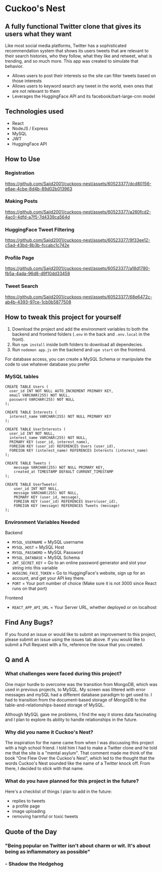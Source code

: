 # Cuckoo's Nest
## A fully functional Twitter clone that gives its users what they want

Like most social media platforms, Twitter has a sophisticated recommendation system that shows its users tweets that are relevant to their search histories, who they follow, what they like and retweet, what is trending, and so much more. This app was created to simulate that behavior.

* Allows users to post their interests so the site can filter tweets based on those interests
* Allows users to keyword search any tweet in the world, even ones that are not relevant to them
* Leverages the HuggingFace API and its facebook/bart-large-cnn model

## Technologies used
* React
* NodeJS / Express
* MySQL
* JWT
* HuggingFace API

## How to Use

### Registration

https://github.com/Sajid2001/cuckoos-nest/assets/60523377/dcd80156-e6ae-4cbe-8d4b-89d02b013963

### Making Posts

https://github.com/Sajid2001/cuckoos-nest/assets/60523377/a260fcd2-4ac0-4dfd-a7f5-7d4339ca564d

### HuggingFace Tweet Filtering

https://github.com/Sajid2001/cuckoos-nest/assets/60523377/9f33ee12-c5ad-43bd-8b3b-fccabc1c742e

### Profile Page

https://github.com/Sajid2001/cuckoos-nest/assets/60523377/a18d1780-fb5a-4ada-96d8-d9f10dd33458

### Tweet Search

https://github.com/Sajid2001/cuckoos-nest/assets/60523377/68e6472c-ab4b-4393-97ce-1cb0b5877508

## How to tweak this project for yourself
1. Download the project and add the environment variables to both the backend and frontend folders (```.env``` in the back and ```.env.local``` in the front).
2. Run ```npm install``` inside both folders to download all dependecies.
3. Run ```nodemon app.js``` on the backend and ```npm start``` on the frontend.

For database access, you can create a MySQL Schema or manipulate the code to use whatever database you prefer

### MySQL tables
```
CREATE TABLE Users (
  user_id INT NOT NULL AUTO_INCREMENT PRIMARY KEY,
  email VARCHAR(255) NOT NULL,
  password VARCHAR(255) NOT NULL
);

CREATE TABLE Interests (
  interest_name VARCHAR(255) NOT NULL PRIMARY KEY
);

CREATE TABLE UserInterests (
  user_id INT NOT NULL,
  interest_name VARCHAR(255) NOT NULL,
  PRIMARY KEY (user_id, interest_name),
  FOREIGN KEY (user_id) REFERENCES Users (user_id),
  FOREIGN KEY (interest_name) REFERENCES Interests (interest_name)
);

CREATE TABLE Tweets (
	message VARCHAR(255) NOT NULL PRIMARY KEY,
    created_at TIMESTAMP DEFAULT CURRENT_TIMESTAMP
);

CREATE TABLE UserTweets(
	user_id INT NOT NULL,
	message VARCHAR(255) NOT NULL,
    PRIMARY KEY (user_id, message),
	FOREIGN KEY (user_id) REFERENCES Users(user_id),
	FOREIGN KEY (message) REFERENCES Tweets (message)
);
```

### Environment Variables Needed

Backend
* ```MYSQL_USERNAME``` = MySQL username
* ```MYSQL_HOST``` = MySQL Host
* ```MYSQL_PASSWORD``` = MySQL Password
* ```MYSQL_DATABASE``` = MySQL Schema
* ```JWT_SECRET_KEY``` = Go to an online password generator and slot your string into this variable
* ```HUGGING_FACE_TOKEN``` = Go to HuggingFace's website, sign up for an account, and get your API key there.
* ```PORT``` = Your port number of choice (Make sure it is not 3000 since React runs on that port)

Frontend
* ```REACT_APP_API_URL``` = Your Server URL, whether deployed or on localhost

## Find Any Bugs?

If you found an issue or would like to submit an improvement to this project, please submit an issue using the issues tab above. If you would like to submit a Pull Request with a fix, reference the issue that you created.

## Q and A

### What challenges were faced during this project?

One major hurdle to overcome was the transition from MongoDB, which was used in previous projects, to MySQL. My screen was littered with error messages and mySQL had a different database paradigm to get used to. I had to transition from the document-based storage of MongoDB to the table-and-relationships-based storage of MySQL.

Although MySQL gave me problems, I find the way it stores data fascinating and I plan to explore its ability to handle relationships in the future.

### Why did you name it Cuckoo's Nest?

The inspiration for the name came from when I was discussing this project with a high school friend. I told him I had to make a Twitter clone and he told me that the site is a "mental asylum". That comment made me think of the book "One Flew Over the Cuckoo's Nest", which led to the thought that the words Cuckoo's Nest sounded like the name of a Twitter knock off. From there, I decided to stick with that name.

### What do you have planned for this project in the future?

Here's a checklist of things I plan to add in the future: 
* replies to tweets
* a profile page
* image uploading
* removing harmful or toxic tweets

## Quote of the Day 
### "Being popular on Twitter isn't about charm or wit. It's about being as inflammatory as possible" <br /><br /> - Shadow the Hedgehog



